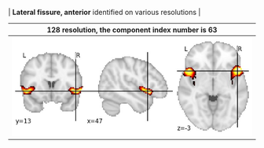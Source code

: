


| **Lateral fissure, anterior** identified on various resolutions |

| 128 resolution, the component index number is 63|  
|:---:|  
| ![Component 128](../128/final/63.jpg "From component 128: Lateral fissure, anterior") |